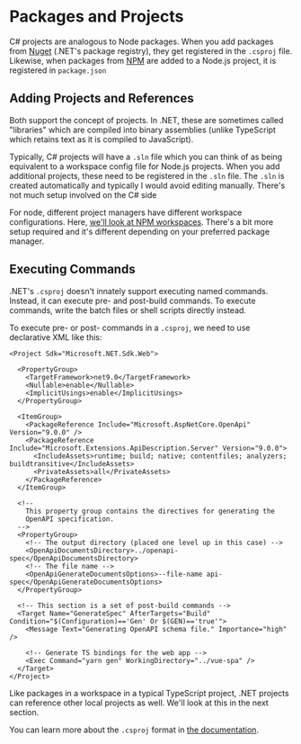 # Packages and Projects

C# projects are analogous to Node packages.  When you add packages from [Nuget](https://www.nuget.org/) (.NET's package registry), they get registered in the `.csproj` file.  Likewise, when packages from [NPM](https://www.npmjs.com/) are added to a Node.js project, it is registered in `package.json`

## Adding Projects and References

Both support the concept of projects. In .NET, these are sometimes called "libraries" which are compiled into binary assemblies (unlike TypeScript which retains text as it is compiled to JavaScript).

Typically, C# projects will have a `.sln` file which you can think of as being equivalent to a workspace config file for Node.js projects.  When you add additional projects, these need to be registered in the `.sln` file.  The `.sln` is created automatically and typically I would avoid editing manually.  There's not much setup involved on the C# side

For node, different project managers have different workspace configurations.  Here, [we'll look at NPM workspaces](https://docs.npmjs.com/cli/v7/using-npm/workspaces).  There's a bit more setup required and it's different depending on your preferred package manager.

<CodeSplitter>
  <template #left>

```ts
🚧 WIP
```

  </template>
  <template #right>

```shell
# C# setup for multi-project workspace
# root
#  └ project_1
#    └ project_1.csproj
#  └ project_2
#    └ project_2.csproj
# root.sln

# At /root
# Add a new project
mkdir project_3
cd project_3
dotnet new classlib    # Create a class library (like a package; no entry point)

cd ../ # Back to root
dotnet sln add project_3 # Path to the new project

# Add a reference from project_1 to project_3
cd project_1
dotnet add reference ../project_3
```

  </template>
</CodeSplitter>

## Executing Commands

.NET's `.csproj` doesn't innately support executing named commands.  Instead, it can execute pre- and post-build commands.  To execute commands, write the batch files or shell scripts directly instead.

To execute pre- or post- commands in a `.csproj`, we need to use declarative XML like this:

```xml{10-14,28-34}
<Project Sdk="Microsoft.NET.Sdk.Web">

  <PropertyGroup>
    <TargetFramework>net9.0</TargetFramework>
    <Nullable>enable</Nullable>
    <ImplicitUsings>enable</ImplicitUsings>
  </PropertyGroup>

  <ItemGroup>
    <PackageReference Include="Microsoft.AspNetCore.OpenApi" Version="9.0.0" />
    <PackageReference Include="Microsoft.Extensions.ApiDescription.Server" Version="9.0.0">
      <IncludeAssets>runtime; build; native; contentfiles; analyzers; buildtransitive</IncludeAssets>
      <PrivateAssets>all</PrivateAssets>
    </PackageReference>
  </ItemGroup>

  <!--
    This property group contains the directives for generating the
    OpenAPI specification.
  -->
  <PropertyGroup>
    <!-- The output directory (placed one level up in this case) -->
    <OpenApiDocumentsDirectory>../openapi-spec</OpenApiDocumentsDirectory>
    <!-- The file name -->
    <OpenApiGenerateDocumentsOptions>--file-name api-spec</OpenApiGenerateDocumentsOptions>
  </PropertyGroup>

  <!-- This section is a set of post-build commands -->
  <Target Name="GenerateSpec" AfterTargets="Build" Condition="$(Configuration)=='Gen' Or $(GEN)=='true'">
    <Message Text="Generating OpenAPI schema file." Importance="high" />

    <!-- Generate TS bindings for the web app -->
    <Exec Command="yarn gen" WorkingDirectory="../vue-spa" />
  </Target>
</Project>
```

Like packages in a workspace in a typical TypeScript project, .NET projects can reference other local projects as well.  We'll look at this in the next section.

You can learn more about the `.csproj` format in [the documentation](https://learn.microsoft.com/en-us/visualstudio/msbuild/msbuild-reference?view=vs-2022).
